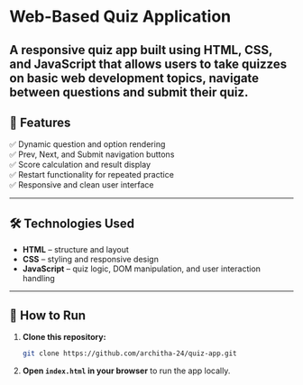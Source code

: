 # Web-Based Quiz Application

A **responsive quiz app** built using **HTML, CSS, and JavaScript** that allows users to take quizzes on basic web development topics, navigate between questions and submit their quiz.
---

## 🚀 Features

✅ Dynamic question and option rendering  
✅ Prev, Next, and Submit navigation buttons  
✅ Score calculation and result display  
✅ Restart functionality for repeated practice  
✅ Responsive and clean user interface

---

## 🛠️ Technologies Used

- **HTML** – structure and layout
- **CSS** – styling and responsive design
- **JavaScript** – quiz logic, DOM manipulation, and user interaction handling

---

## 📂 How to Run

1. **Clone this repository:**
    ```bash
    git clone https://github.com/architha-24/quiz-app.git
    ```

2. **Open `index.html` in your browser** to run the app locally.
